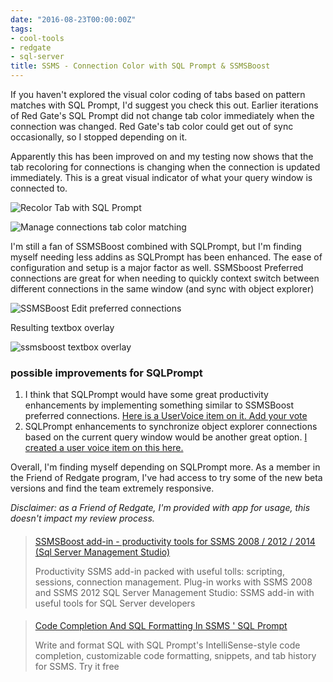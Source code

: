```yaml
---
date: "2016-08-23T00:00:00Z"
tags:
- cool-tools
- redgate
- sql-server
title: SSMS - Connection Color with SQL Prompt & SSMSBoost
---
```


If you haven't explored the visual color coding of tabs based on pattern matches with SQL Prompt, I'd suggest you check this out. Earlier iterations of Red Gate's SQL Prompt did not change tab color immediately when the connection was changed. Red Gate's tab color could get out of sync occasionally, so I stopped depending on it.

Apparently this has been improved on and my testing now shows that the tab recoloring for connections is changing when the connection is updated immediately. This is a great visual indicator of what your query window is connected to.

![Recolor Tab with SQL Prompt](/assets/img/2016-05-04_12-06-49.png)

![Manage connections tab color matching](/assets/img/2016-05-04_12-07-34.png)

I'm still a fan of SSMSBoost combined with SQLPrompt, but I'm finding myself needing less addins as SQLPrompt has been enhanced. The ease of configuration and setup is a major factor as well.
SSMSboost Preferred connections are great for when needing to quickly context switch between different connections in the same window (and sync with object explorer)

![SSMSBoost Edit preferred connections](/assets/img/2016-05-04_12-10-31.png)

Resulting textbox overlay

![ssmsboost textbox overlay](/assets/img/2016-05-04_12-12-54.png)

### possible improvements for SQLPrompt

1.  I think that SQLPrompt would have some great productivity enhancements by implementing something similar to SSMSBoost preferred connections. [Here is a UserVoice item on it. Add your vote](http://bit.ly/2bisJyr)
2.  SQLPrompt enhancements to synchronize object explorer connections based on the current query window would be another great option. [I created a user voice item on this here.](http://bit.ly/2birZJZ)

Overall, I'm finding myself depending on SQLPrompt more. As a member in the Friend of Redgate program, I've had access to try some of the new beta versions and find the team extremely responsive.

_Disclaimer: as a Friend of Redgate, I'm provided with app for usage, this doesn't impact my review process._

> ####
> [
> SSMSBoost add-in - productivity tools for SSMS 2008 / 2012 / 2014 (Sql Server Management Studio)](http://www.ssmsboost.com/)
>
> Productivity SSMS add-in packed with useful tolls: scripting, sessions, connection management. Plug-in works with SSMS 2008 and SSMS 2012 SQL Server Management Studio: SSMS add-in with useful tools for SQL Server developers
<script data-preserve-html-node="true" async=" src="platform.js" charset="UTF-8"></script>

> ####
> [Code Completion And SQL Formatting In SSMS ' SQL Prompt](http://www.red-gate.com/products/sql-development/sql-prompt/)
>
> Write and format SQL with SQL Prompt's IntelliSense-style code completion, customizable code formatting, snippets, and tab history for SSMS. Try it free
<script data-preserve-html-node="true" async=" src="platform.js" charset="UTF-8"></script>
